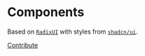 # Components

Based on [`RadixUI`](https://radix-ui.com/) with styles from [`shadcn/ui`](https://ui.shadcn.com/).

[Contribute](https://discord.gg/R4wJ2TDshg)
